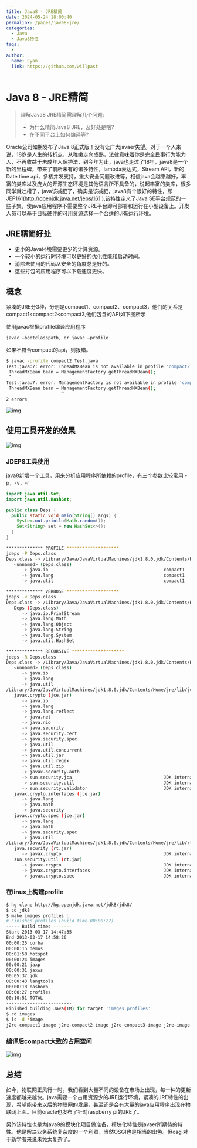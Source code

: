 ```yaml
---
title: Java8 - JRE精简
date: 2024-05-24 18:00:40
permalink: /pages/java8-jre/
categories:
  - Java
  - Java8特性
tags:
  - 
author: 
  name: Cyan
  link: https://github.com/willpast
---
```

# Java 8 - JRE精简

> 理解Java8 JRE精简需理解几个问题: 
>
>   * 为什么精简Java8 JRE，及好处是啥?
>   * 在不同平台上如何编译等?
>
 

Oracle公司如期发布了Java
8正式版！没有让广大javaer失望。对于一个人来说，18岁是人生的转折点，从稚嫩走向成熟，法律意味着你是完全民事行为能力人，不再收益于未成年人保护法，到今年为止，java也走过了18年，java8是一个新的里程碑，带来了前所未有的诸多特性，lambda表达式，Stream
API，新的Date time
api，多核并发支持，重大安全问题改进等，相信java会越来越好，丰富的类库以及庞大的开源生态环境是其他语言所不具备的，说起丰富的类库，很多同学就吐槽了，java该减肥了，确实是该减肥，java8有个很好的特性，即JEP161(http://openjdk.java.net/jeps/161
),该特性定义了Java
SE平台规范的一些子集，使java应用程序不需要整个JRE平台即可部署和运行在小型设备上。开发人员可以基于目标硬件的可用资源选择一个合适的JRE运行环境。

## JRE精简好处

  * 更小的Java环境需要更少的计算资源。
  * 一个较小的运行时环境可以更好的优化性能和启动时间。
  * 消除未使用的代码从安全的角度总是好的。
  * 这些打包的应用程序可以下载速度更快。

## 概念

紧凑的JRE分3种，分别是compact1、compact2、compact3，他们的关系是compact1<compact2<compact3,他们包含的API如下图所示

使用javac根据profile编译应用程序

    
```sh
javac –bootclasspath, or javac –profile
```

如果不符合compact的api，则报错。

    
```sh
$ javac -profile compact2 Test.java
Test.java:7: error: ThreadMXBean is not available in profile 'compact2'
 ThreadMXBean bean = ManagementFactory.getThreadMXBean();
 ^
Test.java:7: error: ManagementFactory is not available in profile 'compact2'
 ThreadMXBean bean = ManagementFactory.getThreadMXBean();
                     ^
2 errors
```

![img](https://cdn.jsdelivr.net/gh/willpast/image/blog/ka_java/java8-jre-1.png)

## 使用工具开发的效果

![img](https://cdn.jsdelivr.net/gh/willpast/image/blog/ka_java/java8-jre-2.png)

### JDEPS工具使用

java8新增一个工具，用来分析应用程序所依赖的profile，有三个参数比较常用 -p，-v，-r

    
```java
import java.util.Set;
import java.util.HashSet;

public class Deps {
  public static void main(String[] args) {
    System.out.println(Math.random());
    Set<String> set = new HashSet<>();
  }
}
```
    
```sh
************** PROFILE ********************
jdeps -P Deps.class 
Deps.class -> /Library/Java/JavaVirtualMachines/jdk1.8.0.jdk/Contents/Home/jre/lib/rt.jar
   <unnamed> (Deps.class)
      -> java.io                                            compact1
      -> java.lang                                          compact1
      -> java.util                                          compact1

************** VERBOSE ********************
jdeps -v Deps.class 
Deps.class -> /Library/Java/JavaVirtualMachines/jdk1.8.0.jdk/Contents/Home/jre/lib/rt.jar
   Deps (Deps.class)
      -> java.io.PrintStream                                
      -> java.lang.Math                                     
      -> java.lang.Object                                   
      -> java.lang.String                                   
      -> java.lang.System                                   
      -> java.util.HashSet  

************** RECURSIVE ********************
jdeps -R Deps.class 
Deps.class -> /Library/Java/JavaVirtualMachines/jdk1.8.0.jdk/Contents/Home/jre/lib/rt.jar
   <unnamed> (Deps.class)
      -> java.io                                            
      -> java.lang                                          
      -> java.util                                          
/Library/Java/JavaVirtualMachines/jdk1.8.0.jdk/Contents/Home/jre/lib/jce.jar -> /Library/Java/JavaVirtualMachines/jdk1.8.0.jdk/Contents/Home/jre/lib/rt.jar
   javax.crypto (jce.jar)
      -> java.io                                            
      -> java.lang                                          
      -> java.lang.reflect                                  
      -> java.net                                           
      -> java.nio                                           
      -> java.security                                      
      -> java.security.cert                                 
      -> java.security.spec                                 
      -> java.util                                          
      -> java.util.concurrent                               
      -> java.util.jar                                      
      -> java.util.regex                                    
      -> java.util.zip                                      
      -> javax.security.auth                                
      -> sun.security.jca                                   JDK internal API (rt.jar)
      -> sun.security.util                                  JDK internal API (rt.jar)
      -> sun.security.validator                             JDK internal API (rt.jar)
   javax.crypto.interfaces (jce.jar)
      -> java.lang                                          
      -> java.math                                          
      -> java.security                                      
   javax.crypto.spec (jce.jar)
      -> java.lang                                          
      -> java.math                                          
      -> java.security.spec                                 
      -> java.util                                          
/Library/Java/JavaVirtualMachines/jdk1.8.0.jdk/Contents/Home/jre/lib/rt.jar -> /Library/Java/JavaVirtualMachines/jdk1.8.0.jdk/Contents/Home/jre/lib/jce.jar
   java.security (rt.jar)
      -> javax.crypto                                       JDK internal API (jce.jar)
   sun.security.util (rt.jar)
      -> javax.crypto                                       JDK internal API (jce.jar)
      -> javax.crypto.interfaces                            JDK internal API (jce.jar)
      -> javax.crypto.spec                                  JDK internal API (jce.jar)
```

### 在linux上构建profile

    
```sh
$ hg clone http://hg.openjdk.java.net/jdk8/jdk8/
$ cd jdk8
$ make images profiles : 
# Finished profiles (build time 00:00:27)
----- Build times -------
Start 2013-03-17 14:47:35
End 2013-03-17 14:58:26
00:00:25 corba
00:00:15 demos
00:01:50 hotspot
00:00:24 images
00:00:21 jaxp
00:00:31 jaxws
00:05:37 jdk
00:00:43 langtools
00:00:18 nashorn
00:00:27 profiles
00:10:51 TOTAL
-------------------------
Finished building Java(TM) for target 'images profiles'
$ cd images
$ ls -d *image
j2re-compact1-image j2re-compact2-image j2re-compact3-image j2re-image j2sdk-image
```

### 编译后compact大致的占用空间

![img](https://cdn.jsdelivr.net/gh/willpast/image/blog/ka_java/java8-jre-3.png)

## 总结

如今，物联网正风行一时。我们看到大量不同的设备在市场上出现，每一种的更新速度都越来越快。java需要一个占用资源少的JRE运行环境，紧凑的JRE特性的出现，希望能带来以后的物联网的发展，甚至还是会有大量的java应用程序出现在物联网上面。目前oracle也发布了针对raspberry
pi的JRE了。

另外该特性也是为java9的模块化项目做准备，模块化特性是javaer所期待的特性。他是解决业务系统复杂度的一个利器，当然OSGI也是相当的出色。但osgi对于新学者来说未免太复杂了。

 